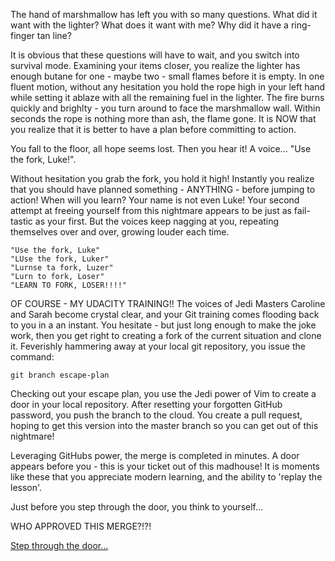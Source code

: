The hand of marshmallow has left you with so many questions. What did it want with the lighter? What does it want with me? Why did it have a ring-finger tan line? 

It is obvious that these questions will have to wait, and you switch into survival mode. Examining your items closer, you realize the lighter has enough butane for one - maybe two - small flames before it is empty. In one fluent motion, without any hesitation you hold the rope high in your left hand while setting it ablaze with all the remaining fuel in the lighter. The fire burns quickly and brighlty - you turn around to face the marshmallow wall. Within seconds the rope is nothing more than ash, the flame gone. It is NOW that you realize that it is better to have a plan before committing to action.

You fall to the floor, all hope seems lost. Then you hear it! A voice... "Use the fork, Luke!". 

Without hesitation you grab the fork, you hold it high! Instantly you realize that you should have planned something - ANYTHING - before jumping to action! When will you learn? Your name is not even Luke! Your second attempt at freeing yourself from this nightmare appears to be just as fail-tastic as your first. But the voices keep nagging at you, repeating themselves over and over, growing louder each time.  

    "Use the fork, Luke"  
    "LUse the fork, Luker"  
    "Lurnse ta fork, Luzer"  
    "Lurn to fork, Loser"  
    "LEARN TO FORK, LOSER!!!!"

OF COURSE - MY UDACITY TRAINING!! The voices of Jedi Masters Caroline and Sarah become crystal clear, and your Git training comes flooding back to you in a an instant. You hesitate - but just long enough to make the joke work, then you get right to creating a fork of the current situation and clone it. Feverishly  hammering away at your local git repository, you issue the command: 

    git branch escape-plan

Checking out your escape plan, you use the Jedi power of Vim to create a door in your local repository. After resetting your forgotten GitHub password,  you push the branch to the cloud. You create a pull request, hoping to get this version into the master branch so you can get out of this nightmare!

Leveraging GitHubs power, the merge is completed in minutes. A door appears before you - this is your ticket out of this madhouse! It is moments like these that you appreciate modern learning, and the ability to 'replay the lesson'.


Just before you step through the door, you think to yourself...

WHO APPROVED THIS MERGE?!?!





[Step through the door...](../marshmallow.md)
 


